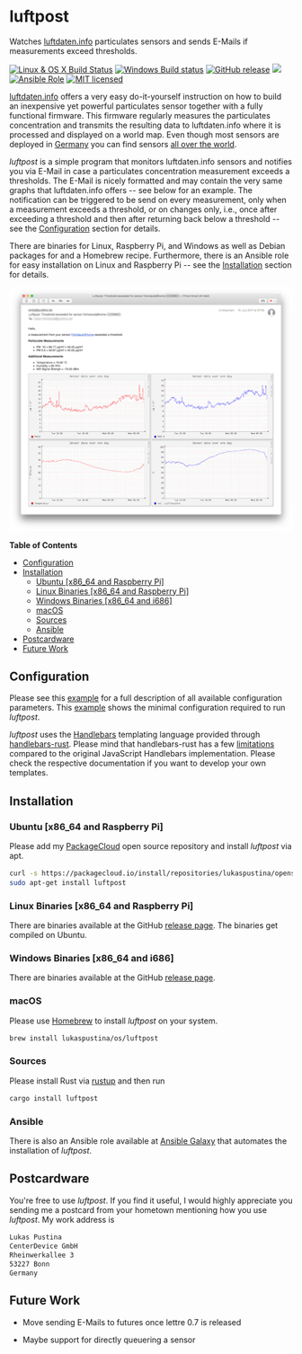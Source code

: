 # luftpost

Watches [luftdaten.info](http://luftdaten.info) particulates sensors and sends E-Mails if measurements exceed thresholds.

[![Linux & OS X Build Status](https://img.shields.io/travis/lukaspustina/luftpost.svg?label=Linux%20%26%20OS%20X%20Build%20Status)](https://travis-ci.org/lukaspustina/luftpost) [![Windows Build status](https://img.shields.io/appveyor/ci/lukaspustina/luftpost.svg?label=Windows%20Build%20Status)](https://ci.appveyor.com/project/lukaspustina/luftpost/branch/master) [![GitHub release](https://img.shields.io/github/release/lukaspustina/luftpost.svg)](https://github.com/lukaspustina/luftpost/releases) [![](https://img.shields.io/crates/v/luftpost.svg)](https://crates.io/crates/luftpost) [![Ansible Role](https://img.shields.io/badge/ansible--galaxy-luftpost-blue.svg)](https://galaxy.ansible.com/lukaspustina/luftpost/) [![MIT licensed](https://img.shields.io/badge/license-MIT-blue.svg?label=License)](./LICENSE)

[luftdaten.info](http://luftdaten.info) offers a very easy do-it-yourself instruction on how to build an inexpensive yet powerful particulates sensor together with a fully functional firmware. This firmware regularly measures the particulates concentration and transmits the resulting data to luftdaten.info where it is processed and displayed on a world map. Even though most sensors are deployed in [Germany](http://deutschland.maps.luftdaten.info/#6/51.165/10.455) you can find sensors [all over the world](http://deutschland.maps.luftdaten.info/#8/-0.811/36.781).

_luftpost_ is a simple program that monitors luftdaten.info sensors and notifies you via E-Mail in case a particulates concentration measurement exceeds a thresholds. The E-Mail is nicely formatted and may contain the very same graphs that luftdaten.info offers -- see below for an example. The notification can be triggered to be send on every measurement, only when a measurement exceeds a threshold, or on changes only, i.e., once after exceeding a threshold and then after returning back below a threshold -- see the [Configuration](#configuration) section for details.

There are binaries for Linux, Raspberry Pi, and Windows as well as Debian packages for and a Homebrew recipe. Furthermore, there is an Ansible role for easy installation on Linux and Raspberry Pi -- see the [Installation](#Installation) section for details.

<p align="center"><img src="docs/example_email.png"></p>

<!-- START doctoc generated TOC please keep comment here to allow auto update -->
<!-- DON'T EDIT THIS SECTION, INSTEAD RE-RUN doctoc TO UPDATE -->
**Table of Contents**

- [Configuration](#configuration)
- [Installation](#installation)
  - [Ubuntu [x86_64 and Raspberry Pi]](#ubuntu-x86_64-and-raspberry-pi)
  - [Linux Binaries [x86_64 and Raspberry Pi]](#linux-binaries-x86_64-and-raspberry-pi)
  - [Windows Binaries [x86_64 and i686]](#windows-binaries-x86_64-and-i686)
  - [macOS](#macos)
  - [Sources](#sources)
  - [Ansible](#ansible)
- [Postcardware](#postcardware)
- [Future Work](#future-work)

<!-- END doctoc generated TOC please keep comment here to allow auto update -->

## Configuration

Please see this [example](tests/luftpost.example.conf) for a full description of all available configuration parameters. This [example](tests/luftpost-minimal.example.conf) shows the minimal configuration required to run _luftpost_.

_luftpost_ uses the [Handlebars](https://handlebarsjs.com) templating language provided through [handlebars-rust](https://github.com/sunng87/handlebars-rust). Please mind that handlebars-rust has a few [limitations](https://github.com/sunng87/handlebars-rust#limitations) compared to the original JavaScript Handlebars implementation. Please check the respective documentation if you want to develop your own templates.

## Installation

### Ubuntu [x86_64 and Raspberry Pi]

Please add my [PackageCloud](https://packagecloud.io/lukaspustina/opensource) open source repository and install _luftpost_ via apt.

```bash
curl -s https://packagecloud.io/install/repositories/lukaspustina/opensource/script.deb.sh | sudo bash
sudo apt-get install luftpost
```

### Linux Binaries [x86_64 and Raspberry Pi]

There are binaries available at the GitHub [release page](https://github.com/lukaspustina/luftpost/releases). The binaries get compiled on Ubuntu.

### Windows Binaries [x86_64 and i686]

There are binaries available at the GitHub [release page](https://github.com/lukaspustina/luftpost/releases).

### macOS

Please use [Homebrew](https://brew.sh) to install _luftpost_ on your system.

```bash
brew install lukaspustina/os/luftpost
```

### Sources

Please install Rust via [rustup](https://www.rustup.rs) and then run

```bash
cargo install luftpost
```

### Ansible

There is also an Ansible role available at [Ansible Galaxy](https://galaxy.ansible.com/lukaspustina/luftpost/) that automates the installation of _luftpost_.


## Postcardware

You're free to use _luftpost_. If you find it useful, I would highly appreciate you sending me a postcard from your hometown mentioning how you use _luftpost_. My work address is

```
Lukas Pustina
CenterDevice GmbH
Rheinwerkallee 3
53227 Bonn
Germany
```

## Future Work

  * Move sending E-Mails to futures once lettre 0.7 is released

  * Maybe support for directly queuering a sensor

